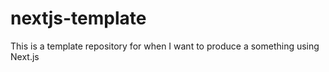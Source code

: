 # nextjs-template
This is a template repository for when I want to produce a something using Next.js
